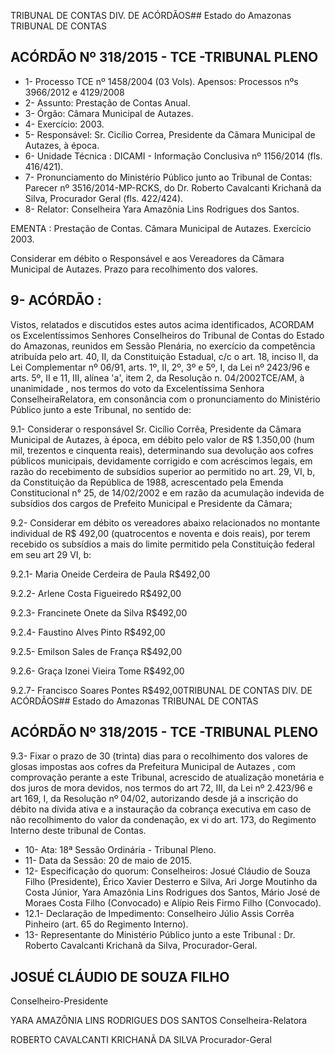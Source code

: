 TRIBUNAL DE CONTAS DIV. DE ACÓRDÃOS## Estado do Amazonas TRIBUNAL DE CONTAS

## ACÓRDÃO Nº 318/2015 - TCE -TRIBUNAL PLENO

- 1- Processo TCE nº 1458/2004 (03 Vols). Apensos: Processos nºs 3966/2012 e 4129/2008
- 2- Assunto: Prestação de Contas Anual.
- 3- Órgão: Câmara Municipal de Autazes.
- 4- Exercício: 2003.
- 5- Responsável: Sr. Cicílio Correa, Presidente da Câmara Municipal de Autazes, à época.
- 6- Unidade Técnica : DICAMI - Informação Conclusiva nº 1156/2014 (fls. 416/421).
- 7-  Pronunciamento  do  Ministério  Público  junto  ao  Tribunal  de  Contas: Parecer  nº 3516/2014-MP-RCKS, do Dr. Roberto Cavalcanti Krichanã da Silva, Procurador Geral (fls. 422/424).
- 8- Relator: Conselheira Yara Amazônia Lins Rodrigues dos Santos.

EMENTA : Prestação de Contas. Câmara Municipal de Autazes. Exercício 2003.

Considerar em débito o Responsável e aos Vereadores da Câmara Municipal de Autazes. Prazo para recolhimento dos valores.

## 9- ACÓRDÃO :

Vistos,  relatados  e  discutidos  estes  autos  acima  identificados, ACORDAM os Excelentíssimos  Senhores Conselheiros  do  Tribunal  de  Contas  do  Estado  do  Amazonas, reunidos  em  Sessão  Plenária,  no  exercício  da  competência  atribuída  pelo  art.  40,  II,  da Constituição Estadual, c/c o art. 18, inciso II, da Lei Complementar nº 06/91, arts. 1º, II, 2º, 3º e 5º, I, da Lei nº 2423/96 e arts. 5º, II e 11, III, alínea 'a', item 2, da Resolução n. 04/2002TCE/AM, à  unanimidade ,  nos  termos  do  voto  da  Excelentíssima  Senhora  ConselheiraRelatora, em  consonância com  o  pronunciamento  do  Ministério  Público  junto  a  este Tribunal, no sentido de:

9.1-  Considerar  o  responsável Sr.  Cicílio Corrêa,  Presidente  da  Câmara Municipal de Autazes, à época, em débito pelo valor de R$ 1.350,00 (hum mil,  trezentos e cinquenta reais), determinando  sua  devolução  aos    cofres    públicos municipais, devidamente  corrigido  e  com  acréscimos  legais,  em  razão  do  recebimento  de  subsídios superior ao permitido no art. 29, VI, b, da Constituição da República de 1988, acrescentado pela Emenda Constitucional n° 25, de 14/02/2002 e em razão da acumulação indevida de subsídios dos cargos de Prefeito Municipal e Presidente da Câmara;

9.2- Considerar em débito os vereadores abaixo relacionados no montante individual  de  R$  492,00 (quatrocentos  e  noventa  e  dois  reais),  por  terem  recebido  os subsídios a mais do limite permitido pela Constituição federal em seu art 29 VI, b:

9.2.1- Maria Oneide Cerdeira de Paula                              R$492,00

9.2.2- Arlene Costa Figueiredo                                           R$492,00

9.2.3- Francinete Onete da Silva                                        R$492,00

9.2.4- Faustino Alves Pinto                                                 R$492,00

9.2.5- Emilson Sales de França                                          R$492,00

9.2.6- Graça Izonei Vieira Tome                                         R$492,00

9.2.7- Francisco Soares Pontes                                         R$492,00TRIBUNAL DE CONTAS DIV. DE ACÓRDÃOS## Estado do Amazonas TRIBUNAL DE CONTAS

## ACÓRDÃO Nº 318/2015 - TCE -TRIBUNAL PLENO

9.3- Fixar o prazo de 30 (trinta) dias para o recolhimento dos valores de glosas impostas aos cofres da Prefeitura Municipal de Autazes , com comprovação perante a este Tribunal, acrescido de atualização monetária e dos juros de mora devidos, nos termos do art 72,  III,  da  Lei  nº  2.423/96  e  art  169,  I,  da  Resolução  nº  04/02,  autorizando  desde  já  a inscrição do débito na dívida ativa e a instauração da cobrança executiva em caso de não recolhimento do valor da condenação, ex vi do art. 173, do Regimento Interno deste tribunal de Contas.

- 10- Ata: 18ª Sessão Ordinária - Tribunal Pleno.
- 11- Data da Sessão: 20 de maio de 2015.
- 12- Especificação do quorum: Conselheiros: Josué Cláudio de Souza Filho  (Presidente), Érico  Xavier  Desterro  e  Silva,  Ari  Jorge  Moutinho  da  Costa  Júnior,  Yara  Amazônia  Lins Rodrigues dos Santos, Mário José de Moraes Costa Filho (Convocado) e Alípio Reis Firmo Filho (Convocado).
- 12.1-  Declaração  de  Impedimento: Conselheiro  Júlio  Assis  Corrêa  Pinheiro  (art.  65  do Regimento Interno).
- 13- Representante do Ministério Público junto a este Tribunal :  Dr.  Roberto Cavalcanti Krichanã da Silva, Procurador-Geral.

## JOSUÉ CLÁUDIO DE SOUZA FILHO

Conselheiro-Presidente

YARA AMAZÔNIA LINS RODRIGUES DOS SANTOS Conselheira-Relatora

ROBERTO CAVALCANTI KRICHANÃ DA SILVA Procurador-Geral